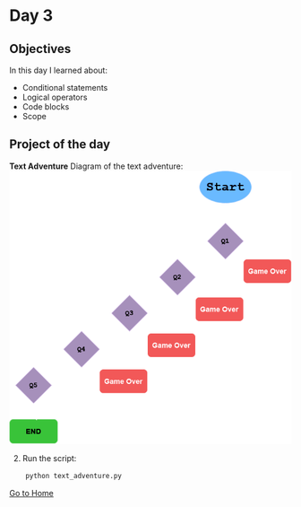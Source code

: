 # Day 3

## Objectives

In this day I learned about:

-   Conditional statements
-   Logical operators
-   Code blocks
-   Scope

## Project of the day

**Text Adventure**
Diagram of the text adventure:
![diagram](textAdv.png)

2. Run the script:

```bash
    python text_adventure.py
```

[Go to Home](../README.md)
